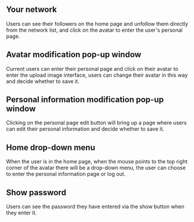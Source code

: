 ## Your network
Users can see their followers on the home page and unfollow them directly from the network list, and click on the avatar to enter the user's personal page.

## Avatar modification pop-up window
Current users can enter their personal page and click on their avatar to enter the upload image interface, users can change their avatar in this way and decide whether to save it.

## Personal information modification pop-up window
Clicking on the personal page edit button will bring up a page where users can edit their personal information and decide whether to save it.

## Home drop-down menu
When the user is in the home page, when the mouse points to the top right corner of the avatar there will be a drop-down menu, the user can choose to enter the personal information page or log out.

## Show password
Users can see the password they have entered via the show button when they enter it.